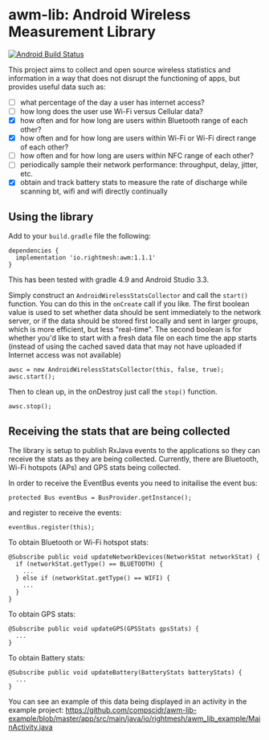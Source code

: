 # awm-lib: Android Wireless Measurement Library
[![Android Build Status](https://travis-ci.com/compscidr/awm-lib.svg?branch=master)](https://travis-ci.com/compscidr/awm-lib?branch=master)

This project aims to collect and open source wireless statistics and information
in a way that does not disrupt the functioning of apps, but provides useful data
such as:

- [ ] what percentage of the day a user has internet access?
- [ ] how long does the user use Wi-Fi versus Cellular data?
- [x] how often and for how long are users within Bluetooth range of each other?
- [x] how often and for how long are users within Wi-Fi or Wi-Fi direct range of each other?
- [ ] how often and for how long are users within NFC range of each other?
- [ ] periodically sample their network performance: throughput, delay, jitter, etc.
- [x] obtain and track battery stats to measure the rate of discharge while scanning bt, wifi and wifi directly continually

## Using the library
Add to your `build.gradle` file the following:
```
dependencies {
  implementation 'io.rightmesh:awm:1.1.1'
}
```
This has been tested with gradle 4.9 and Android Studio 3.3.


Simply construct an `AndroidWirelessStatsCollector` and call the `start()`
function. You can do this in the `onCreate` call if you like. The first boolean value
is used to set whether data should be sent immediately to the network server, or
if the data should be stored first locally and sent in larger groups, which is
more efficient, but less "real-time". The second boolean is for whether you'd
like to start with a fresh data file on each time the app starts (instead of
using the cached saved data that may not have uploaded if Internet access was
not available)

```
awsc = new AndroidWirelessStatsCollector(this, false, true);
awsc.start();
```

Then to clean up, in the onDestroy just call the `stop()` function.
```
awsc.stop();
```

## Receiving the stats that are being collected
The library is setup to publish RxJava events to the applications so they can
receive the stats as they are being collected. Currently, there are Bluetooth,
Wi-Fi hotspots (APs) and GPS stats being collected.

In order to receive the EventBus events you need to initailise the event bus:
```
protected Bus eventBus = BusProvider.getInstance();
```

and register to receive the events:
```
eventBus.register(this);
```

To obtain Bluetooth or Wi-Fi hotspot stats:
```
@Subscribe public void updateNetworkDevices(NetworkStat networkStat) {
  if (networkStat.getType() == BLUETOOTH) {
    ...
  } else if (networkStat.getType() == WIFI) {
    ...
  }
}
```

To obtain GPS stats:
```
@Subscribe public void updateGPS(GPSStats gpsStats) {
  ...
}
```

To obtain Battery stats:
```
@Subscribe public void updateBattery(BatteryStats batteryStats) {
  ...
}
```

You can see an example of this data being displayed in an activity in the example project:
https://github.com/compscidr/awm-lib-example/blob/master/app/src/main/java/io/rightmesh/awm_lib_example/MainActivity.java

